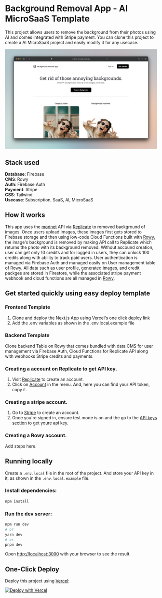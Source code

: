 # Background Removal App - AI MicroSaaS Template

This project allows users to remove the background from their photos using AI and comes integrated with Stripe payment. You can clone this project to create a AI MicroSaaS project and easily modify it for any usecase.

[![Remove Background App](./public/screenshot.png)](https://demo-microsaas.vercel.app/)

## Stack used

**Database**: Firebase  
**CMS**: Rowy  
**Auth**: Firebase Auth  
**Payment**: Stripe  
**CSS**: Tailwind  
**Usecase**: Subscription, SaaS, AI, MicroSaaS

## How it works

This app uses the [modnet](https://github.com/pollinations/modnet) API via [Replicate](https://replicate.com/) to removed background of images. Once users upload images, these images first gets stored to Firebase storage and then using low-code Cloud Functions built with [Rowy](https://www.rowy.io/blog), the image's background is removed by making API call to Replicate which returns the photo with its background removed. Without accound creation, user can get only 10 credits and for logged in users, they can unlock 100 credits along with ability to track paid users. User authentication is managed via Firebase Auth and managed easily on User management table of Rowy. All data such as user profile, generated images, and credit packges are stored in Firestore, while the associated stripe payment webhook and cloud functions are all managed in [Rowy](https://rowy.io/).

## Get started quickly using easy deploy template 

### Frontend Template
1. Clone and deploy the Next.js App using Vercel's one click deploy link
2. Add the .env variables as shown in the .env.local.example file 

### Backend Template
Clone backend Table on Rowy that comes bundled with data CMS for user management via Firebase Auth, Cloud Functions for Replicate API along with webhooks Stripe credits and payments.  

### Creating a account on Replicate to get API key.

1. Visit [Replicate](https://replicate.com/) to create an account.
2. Click on [Account](https://replicate.com/account) in the menu. And, here you can find your API token, copy it.

### Creating a stripe account.

1. Go to [Stripe](https://stripe.com/) to create an account.
2. Once you're signed in, ensure test mode is on and the go to the [API keys section](https://dashboard.stripe.com/test/apikeys) to get youre api key.

### Creating a Rowy account.
Add steps here.


## Running locally

Create a `.env.local` file in the root of the project. And store your API key in it, as shown in the `.env.local.example` file.

### Install dependencies:

```bash
npm install
```

### Run the dev server:

```bash
npm run dev
# or
yarn dev
# or
pnpm dev
```

Open [http://localhost:3000](http://localhost:3000) with your browser to see the result.

## One-Click Deploy

Deploy this project using [Vercel](https://vercel.com):

[![Deploy with Vercel](https://vercel.com/button)](https://vercel.com/new/clone?repository-url=https://github.com/rowyio/demo-microsaas&env=REPLICATE_API_TOKEN,STRIPE_SECRET_KEY,FIREBASE_PROJECT_ID,FIREBASE_CLIENT_EMAIL,FIREBASE_PRIVATE_KEY,NEXT_PUBLIC_FIREBASE_API_KEY,NEXT_PUBLIC_FIREBASE_AUTH_DOMAIN,NEXT_PUBLIC_FIREBASE_STORAGE_BUCKET,NEXT_PUBLIC_FIREBASE_SENDER_ID,NEXT_PUBLIC_FIREBASE_APP_ID,NEXT_PUBLIC_FIREBASE_PROJECT_ID,NEXT_PUBLIC_ROWY_START_PREDICTION_WEBHOOK,NEXT_PUBLIC_ROWY_CREATE_STRIPE_CHECKOUT_WEBHOOK&project-name=demo-microsaas&repo-name=demo-microsaas)